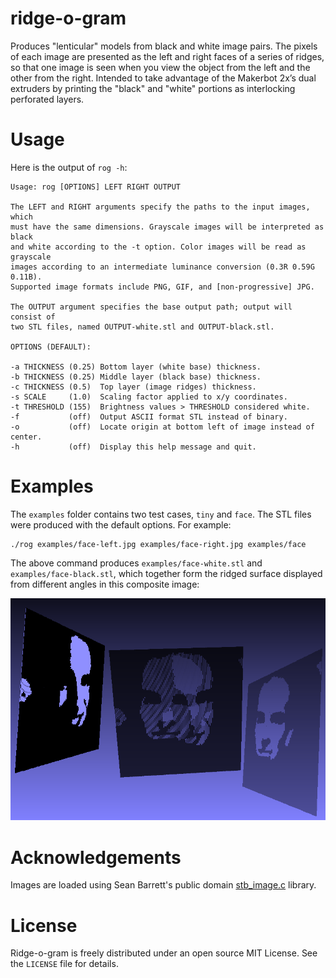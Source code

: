 # ridge-o-gram

Produces "lenticular" models from black and white image pairs. The pixels of
each image are presented as the left and right faces of a series of ridges,
so that one image is seen when you view the object from the left and the other
from the right. Intended to take advantage of the Makerbot 2x’s dual extruders
by printing the "black" and "white" portions as interlocking perforated layers. 

# Usage

Here is the output of `rog -h`:

	Usage: rog [OPTIONS] LEFT RIGHT OUTPUT
	
	The LEFT and RIGHT arguments specify the paths to the input images, which
	must have the same dimensions. Grayscale images will be interpreted as black
	and white according to the -t option. Color images will be read as grayscale
	images according to an intermediate luminance conversion (0.3R 0.59G 0.11B).
	Supported image formats include PNG, GIF, and [non-progressive] JPG.
	
	The OUTPUT argument specifies the base output path; output will consist of
	two STL files, named OUTPUT-white.stl and OUTPUT-black.stl.
	
	OPTIONS (DEFAULT):
	
	-a THICKNESS (0.25) Bottom layer (white base) thickness.
	-b THICKNESS (0.25) Middle layer (black base) thickness. 
	-c THICKNESS (0.5)  Top layer (image ridges) thickness.
	-s SCALE     (1.0)  Scaling factor applied to x/y coordinates.
	-t THRESHOLD (155)  Brightness values > THRESHOLD considered white.
	-f           (off)  Output ASCII format STL instead of binary.
	-o           (off)  Locate origin at bottom left of image instead of center.
	-h           (off)  Display this help message and quit.

# Examples

The `examples` folder contains two test cases, `tiny` and `face`.
The STL files were produced with the default options. For example:

	./rog examples/face-left.jpg examples/face-right.jpg examples/face

The above command produces `examples/face-white.stl` and `examples/face-black.stl`,
which together form the ridged surface displayed from different angles in this
composite image:

![example ridge-o-gram output](examples/face-example.png)

# Acknowledgements

Images are loaded using Sean Barrett's public domain [stb_image.c](http://nothings.org/stb_image.c) library.

# License

Ridge-o-gram is freely distributed under an open source MIT License. See the `LICENSE` file for details.
